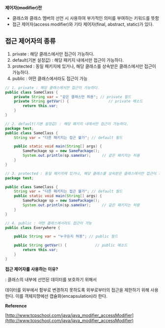 **제어자(modifier)란** 

- 클래스와 클래스 멤버의 선언 시 사용하여 부가적인 의미를 부여하는 키워드를 뜻함
- 접근 제어자(access modifier)와 기타 제어자(final, abstract, static)가 있다.

## 접근 제어자의 종류

1. private : 해당 클래스에서만 접근이 가능하다.
2. default(기본 설정값) : 해당 패키지 내에서만 접근이 가능하다.
3. protected : 동일 패키지에 있거나, 해당 클래스를 상속받은 클래스에서만 접근이 가능하다.
4. public : 어떤 클래스에서라도 접근이 가능

```java
// 1. private : 해당 클래스에서만 접근이 가능하다.
public class SameClass {
    private String var = "같은 클래스만 허용"; // private 필드
    private String getVar() {                  // private 메소드
        return this.var;
    }
}

// 2. default(기본 설정값) : 해당 패키지 내에서만 접근이 가능하다.
package test;
public class SameClass {
    String var = "다른 패키지는 접근 불가"; // default 필드

    public static void main(String[] args) {
        SamePackage sp = new SamePackage();
        System.out.println(sp.sameVar);     // 같은 패키지는 허용
    }
}

// 3. protected : 동일 패키지에 있거나, 해당 클래스를 상속받은 클래스에서만 접근이 가능하다.
package test;

public class SameClass {
    String var = "다른 패키지는 접근 불가"; // default 필드
    public static void main(String[] args) {
        SamePackage sp = new SamePackage();
        System.out.println(sp.sameVar);     // 같은 패키지는 허용
    }
}

// 4. public : 어떤 클래스에서라도 접근이 가능
public class Everywhere {

    public String var = "누구든지 허용"; // public 필드

    public String getVar() {             // public 메소드
        return this.var;
    }
}
```

**접근 제어자를 사용하는 이유?**

: 클래스의 내부에 선언된 데이터를 보호하기 위해서

데이터를 외부에서 함부로 변경하지 못하도록 외부로부터의 접근을 제한하기 위해 사용한다. 이를 객체지향에선 캡슐화(encapsulation)라 한다.



**Reference**

[http://www.tcpschool.com/java/java_modifier_accessModifier](http://www.tcpschool.com/java/java_modifier_accessModifier)
